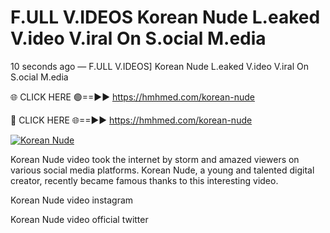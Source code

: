 # F.ULL V.IDEOS Korean Nude L.eaked V.ideo V.iral On S.ocial M.edia

10 seconds ago — F.ULL V.IDEOS] Korean Nude L.eaked V.ideo V.iral On S.ocial M.edia

🌐 CLICK HERE 🟢==►► https://hmhmed.com/korean-nude

🔴 CLICK HERE 🌐==►► https://hmhmed.com/korean-nude

[![Korean Nude](https://i.imgur.com/dJHk4Zq.gif)](https://hmhmed.com/korean-nude)

Korean Nude video took the internet by storm and amazed viewers on various social media platforms. Korean Nude, a young and talented digital creator, recently became famous thanks to this interesting video.

Korean Nude video instagram

Korean Nude video official twitter